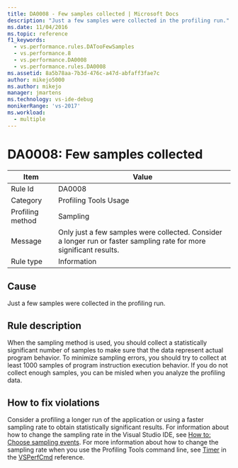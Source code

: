 ```yaml
---
title: DA0008 - Few samples collected | Microsoft Docs
description: "Just a few samples were collected in the profiling run."
ms.date: 11/04/2016
ms.topic: reference
f1_keywords: 
  - vs.performance.rules.DATooFewSamples
  - vs.performance.8
  - vs.performance.DA0008
  - vs.performance.rules.DA0008
ms.assetid: 8a5b78aa-7b3d-476c-a47d-abfaff3fae7c
author: mikejo5000
ms.author: mikejo
manager: jmartens
ms.technology: vs-ide-debug
monikerRange: 'vs-2017'
ms.workload: 
  - multiple
---
```

# DA0008: Few samples collected

|Item|Value|
|-|-|
|Rule Id|DA0008|
|Category|Profiling Tools Usage|
|Profiling method|Sampling|
|Message|Only just a few samples were collected. Consider a longer run or faster sampling rate for more significant results.|
|Rule type|Information|

## Cause
 Just a few samples were collected in the profiling run.

## Rule description
 When the sampling method is used, you should collect a statistically significant number of samples to make sure that the data represent actual program behavior. To minimize sampling errors, you should try to collect at least 1000 samples of program instruction execution behavior. If you do not collect enough samples, you can be misled when you analyze the profiling data.

## How to fix violations
 Consider a profiling a longer run of the application or using a faster sampling rate to obtain statistically significant results. For information about how to change the sampling rate in the Visual Studio IDE, see [How to: Choose sampling events](../profiling/how-to-choose-sampling-events.md). For more information about how to change the sampling rate when you use the Profiling Tools command line, see [Timer](../profiling/timer.md) in the [VSPerfCmd](../profiling/vsperfcmd.md) reference.

